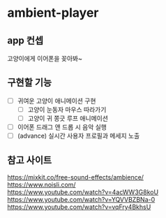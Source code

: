 # ambient-player

## app 컨셉

고양이에게 이어폰을 꽂아봐~

## 구현할 기능

- [ ] 귀여운 고양이 애니메이션 구현
  - [ ] 고양이 눈동자 마우스 따라가기
  - [ ] 고양이 귀 쫑긋 루프 애니메이션
- [ ] 이어폰 드래그 앤 드롭 시 음악 실행
- [ ] (advance) 실시간 사용자 프로필과 메세지 노출

## 참고 사이트

https://mixkit.co/free-sound-effects/ambience/  
https://www.noisli.com/  
https://www.youtube.com/watch?v=4acWW3G8koU  
https://www.youtube.com/watch?v=YQVVBZBNa-0  
https://www.youtube.com/watch?v=vqFry4BkhsU
